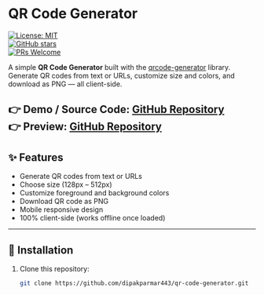 # QR Code Generator

[![License: MIT](https://img.shields.io/badge/License-MIT-green.svg)](LICENSE)  
[![GitHub stars](https://img.shields.io/github/stars/your-username/qr-code-generator?style=social)](https://github.com/dipakparmar443/qr-code-generator/stargazers)  
[![PRs Welcome](https://img.shields.io/badge/PRs-welcome-blue.svg)](https://github.com/dipakparmar443/qr-code-generator/pulls)  

A simple **QR Code Generator** built with the [qrcode-generator](https://www.npmjs.com/package/qrcode-generator) library.  
Generate QR codes from text or URLs, customize size and colors, and download as PNG — all client-side.

👉 **Demo / Source Code:** [GitHub Repository](https://github.com/dipakparmar443/qr-code-generator)  
👉 **Preview:** [GitHub Repository](https://dipakparmar443.github.io/qr-code-generator)  
---

## ✨ Features
- Generate QR codes from text or URLs  
- Choose size (128px – 512px)  
- Customize foreground and background colors  
- Download QR code as PNG  
- Mobile responsive design  
- 100% client-side (works offline once loaded)  

---

## 🚀 Installation
1. Clone this repository:
   ```bash
   git clone https://github.com/dipakparmar443/qr-code-generator.git
